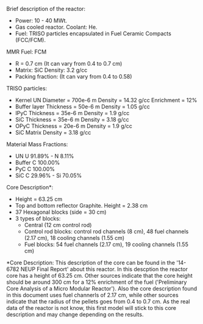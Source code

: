 Brief description of the reactor:
- Power: 10 - 40 MWt.
- Gas cooled reactor. Coolant: He.
- Fuel: TRISO particles encapsulated in Fuel Ceramic Compacts (FCC/FCM).

MMR Fuel: FCM
- R = 0.7 cm (It can vary from 0.4 to 0.7 cm)
- Matrix: SiC Density: 3.2 g/cc
- Packing fraction: (It can vary from 0.4 to 0.58)

TRISO particles:
- Kernel UN      Diameter = 700e-6 m  Density = 14.32 g/cc  Enrichment = 12%
- Buffer layer  Thickness =  50e-6 m  Density =  1.05 g/cc
- IPyC          Thickness =  35e-6 m  Density =  1.9  g/cc
- SiC           Thickness =  35e-6 m  Density =  3.18 g/cc
- OPyC          Thickness =  20e-6 m  Density =  1.9  g/cc
- SiC Matrix                          Density =  3.18 g/cc

Material Mass Fractions:
- UN			U  91.89% - N   8.11%
- Buffer 		C 100.00%
- PyC   		C 100.00%
- SiC    		C  29.96% - Si 70.05%

Core Description*:
- Height = 63.25 cm
- Top and bottom reflector Graphite. Height = 2.38 cm
- 37 Hexagonal blocks (side = 30 cm)
- 3 types of blocks:
  - Central (12 cm control rod)
  - Control rod blocks: control rod channels (8 cm), 48 fuel channels (2.17 cm), 18 cooling channels (1.55 cm)
  - Fuel blocks: 54 fuel channels (2.17 cm), 19 cooling channels (1.55 cm)

*Core Description: This description of the core can be found in the '14-6782 NEUP Final Report' about this reactor. In this descption the reactor core has a height of 63.25 cm. Other sources indicate that the core height should be around 300 cm for a 12% enrichment of the fuel ('Preliminary Core Analysis of a Micro Modular Reactor'). Also the core description found in this document uses fuel channerls of 2.17 cm, while other sources indicate that the radius of the pellets goes from 0.4 to 0.7 cm. As the real data of the reactor is not know, this first model will stick to this core description and may change depending on the results.